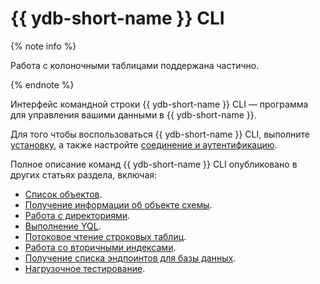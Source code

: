 # {{ ydb-short-name }} CLI

{% note info %}

Работа с колоночными таблицами поддержана частично.

{% endnote %}

Интерфейс командной строки {{ ydb-short-name }} CLI — программа для управления вашими данными в {{ ydb-short-name }}.

Для того чтобы воспользоваться {{ ydb-short-name }} CLI, выполните [установку](../install.md), а также настройте [соединение и аутентификацию](../connect.md).

Полное описание команд {{ ydb-short-name }} CLI опубликовано в других статьях раздела, включая:

* [Список объектов](../commands/scheme-ls.md).
* [Получение информации об объекте схемы](../commands/scheme-describe.md).
* [Работа с директориями](../commands/dir.md).
* [Выполнение YQL](../yql-query-overview.md).
* [Потоковое чтение строковых таблиц](../commands/readtable.md).
* [Работа со вторичными индексами](../commands/secondary_index.md).
* [Получение списка эндпоинтов для базы данных](../commands/discovery-list.md).
* [Нагрузочное тестирование](../commands/workload/index.md).
